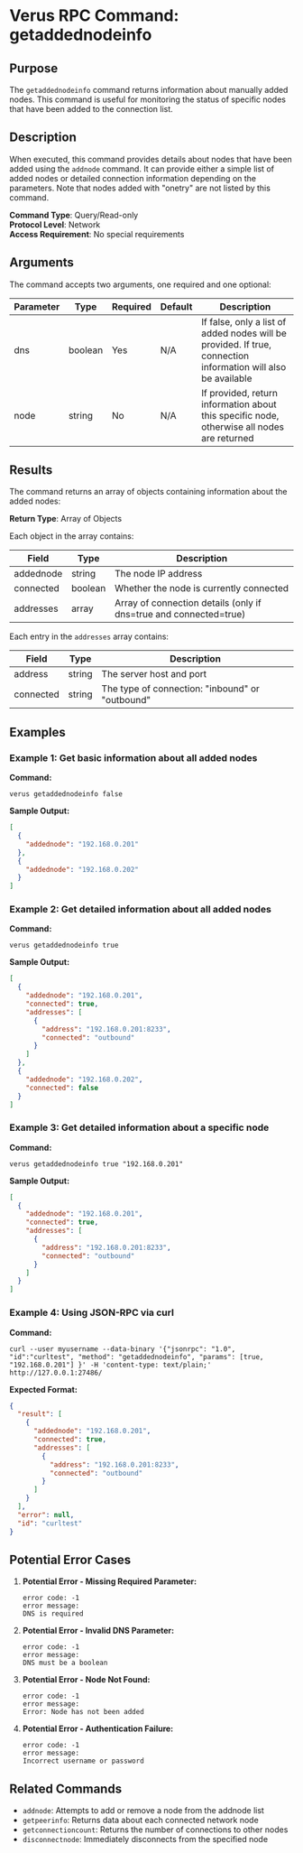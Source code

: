 # Verus RPC Command: getaddednodeinfo

## Purpose
The `getaddednodeinfo` command returns information about manually added nodes. This command is useful for monitoring the status of specific nodes that have been added to the connection list.

## Description
When executed, this command provides details about nodes that have been added using the `addnode` command. It can provide either a simple list of added nodes or detailed connection information depending on the parameters. Note that nodes added with "onetry" are not listed by this command.

**Command Type**: Query/Read-only  
**Protocol Level**: Network  
**Access Requirement**: No special requirements

## Arguments
The command accepts two arguments, one required and one optional:

| Parameter | Type | Required | Default | Description |
|-----------|------|----------|---------|-------------|
| dns | boolean | Yes | N/A | If false, only a list of added nodes will be provided. If true, connection information will also be available |
| node | string | No | N/A | If provided, return information about this specific node, otherwise all nodes are returned |

## Results
The command returns an array of objects containing information about the added nodes:

**Return Type**: Array of Objects

Each object in the array contains:

| Field | Type | Description |
|-------|------|-------------|
| addednode | string | The node IP address |
| connected | boolean | Whether the node is currently connected |
| addresses | array | Array of connection details (only if dns=true and connected=true) |

Each entry in the `addresses` array contains:

| Field | Type | Description |
|-------|------|-------------|
| address | string | The server host and port |
| connected | string | The type of connection: "inbound" or "outbound" |

## Examples

### Example 1: Get basic information about all added nodes

**Command:**
```
verus getaddednodeinfo false
```

**Sample Output:**
```json
[
  {
    "addednode": "192.168.0.201"
  },
  {
    "addednode": "192.168.0.202"
  }
]
```

### Example 2: Get detailed information about all added nodes

**Command:**
```
verus getaddednodeinfo true
```

**Sample Output:**
```json
[
  {
    "addednode": "192.168.0.201",
    "connected": true,
    "addresses": [
      {
        "address": "192.168.0.201:8233",
        "connected": "outbound"
      }
    ]
  },
  {
    "addednode": "192.168.0.202",
    "connected": false
  }
]
```

### Example 3: Get detailed information about a specific node

**Command:**
```
verus getaddednodeinfo true "192.168.0.201"
```

**Sample Output:**
```json
[
  {
    "addednode": "192.168.0.201",
    "connected": true,
    "addresses": [
      {
        "address": "192.168.0.201:8233",
        "connected": "outbound"
      }
    ]
  }
]
```

### Example 4: Using JSON-RPC via curl

**Command:**
```
curl --user myusername --data-binary '{"jsonrpc": "1.0", "id":"curltest", "method": "getaddednodeinfo", "params": [true, "192.168.0.201"] }' -H 'content-type: text/plain;' http://127.0.0.1:27486/
```

**Expected Format:**
```json
{
  "result": [
    {
      "addednode": "192.168.0.201",
      "connected": true,
      "addresses": [
        {
          "address": "192.168.0.201:8233",
          "connected": "outbound"
        }
      ]
    }
  ],
  "error": null,
  "id": "curltest"
}
```

## Potential Error Cases

1. **Potential Error - Missing Required Parameter:**
   ```
   error code: -1
   error message:
   DNS is required
   ```

2. **Potential Error - Invalid DNS Parameter:**
   ```
   error code: -1
   error message:
   DNS must be a boolean
   ```

3. **Potential Error - Node Not Found:**
   ```
   error code: -1
   error message:
   Error: Node has not been added
   ```

4. **Potential Error - Authentication Failure:**
   ```
   error code: -1
   error message:
   Incorrect username or password
   ```

## Related Commands
- `addnode`: Attempts to add or remove a node from the addnode list
- `getpeerinfo`: Returns data about each connected network node
- `getconnectioncount`: Returns the number of connections to other nodes
- `disconnectnode`: Immediately disconnects from the specified node
